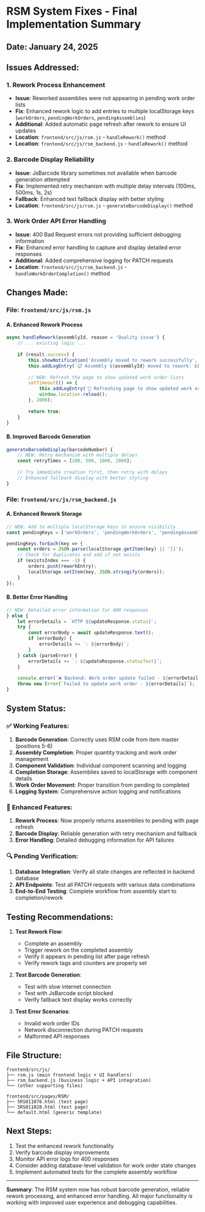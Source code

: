 # RSM System Fixes - Final Implementation Summary

## Date: January 24, 2025

## Issues Addressed:

### 1. **Rework Process Enhancement**
- **Issue**: Reworked assemblies were not appearing in pending work order lists
- **Fix**: Enhanced rework logic to add entries to multiple localStorage keys (`workOrders`, `pendingWorkOrders`, `pendingAssemblies`)
- **Additional**: Added automatic page refresh after rework to ensure UI updates
- **Location**: `frontend/src/js/rsm.js` - `handleRework()` method
- **Location**: `frontend/src/js/rsm_backend.js` - `handleRework()` method

### 2. **Barcode Display Reliability**
- **Issue**: JsBarcode library sometimes not available when barcode generation attempted
- **Fix**: Implemented retry mechanism with multiple delay intervals (100ms, 500ms, 1s, 2s)
- **Fallback**: Enhanced text fallback display with better styling
- **Location**: `frontend/src/js/rsm.js` - `generateBarcodeDisplay()` method

### 3. **Work Order API Error Handling**
- **Issue**: 400 Bad Request errors not providing sufficient debugging information
- **Fix**: Enhanced error handling to capture and display detailed error responses
- **Additional**: Added comprehensive logging for PATCH requests
- **Location**: `frontend/src/js/rsm_backend.js` - `handleWorkOrderCompletion()` method

## Changes Made:

### File: `frontend/src/js/rsm.js`

#### A. Enhanced Rework Process
```javascript
async handleRework(assemblyId, reason = 'Quality issue') {
    // ... existing logic ...
    
    if (result.success) {
        this.showNotification('Assembly moved to rework successfully', 'success');
        this.addLogEntry(`📋 Assembly ${assemblyId} moved to rework: ${reason}`, 'warning');
        
        // NEW: Refresh the page to show updated work order lists
        setTimeout(() => {
            this.addLogEntry('🔄 Refreshing page to show updated work orders...', 'info');
            window.location.reload();
        }, 2000);
        
        return true;
    }
}
```

#### B. Improved Barcode Generation
```javascript
generateBarcodeDisplay(barcodeNumber) {
    // NEW: Retry mechanism with multiple delays
    const retryTimes = [100, 500, 1000, 2000];
    
    // Try immediate creation first, then retry with delays
    // Enhanced fallback display with better styling
}
```

### File: `frontend/src/js/rsm_backend.js`

#### A. Enhanced Rework Storage
```javascript
// NEW: Add to multiple localStorage keys to ensure visibility
const pendingKeys = ['workOrders', 'pendingWorkOrders', 'pendingAssemblies'];

pendingKeys.forEach(key => {
    const orders = JSON.parse(localStorage.getItem(key) || '[]');
    // Check for duplicates and add if not exists
    if (existsIndex === -1) {
        orders.push(reworkEntry);
        localStorage.setItem(key, JSON.stringify(orders));
    }
});
```

#### B. Better Error Handling
```javascript
// NEW: Detailed error information for 400 responses
} else {
    let errorDetails = `HTTP ${updateResponse.status}`;
    try {
        const errorBody = await updateResponse.text();
        if (errorBody) {
            errorDetails += `: ${errorBody}`;
        }
    } catch (parseError) {
        errorDetails += `: ${updateResponse.statusText}`;
    }
    
    console.error(`❌ Backend: Work order update failed - ${errorDetails}`);
    throw new Error(`Failed to update work order - ${errorDetails}`);
}
```

## System Status:

### ✅ Working Features:
1. **Barcode Generation**: Correctly uses RSM code from item master (positions 5-6)
2. **Assembly Completion**: Proper quantity tracking and work order management
3. **Component Validation**: Individual component scanning and logging
4. **Completion Storage**: Assemblies saved to localStorage with component details
5. **Work Order Movement**: Proper transition from pending to completed
6. **Logging System**: Comprehensive action logging and notifications

### 🔧 Enhanced Features:
1. **Rework Process**: Now properly returns assemblies to pending with page refresh
2. **Barcode Display**: Reliable generation with retry mechanism and fallback
3. **Error Handling**: Detailed debugging information for API failures

### 🔍 Pending Verification:
1. **Database Integration**: Verify all state changes are reflected in backend database
2. **API Endpoints**: Test all PATCH requests with various data combinations
3. **End-to-End Testing**: Complete workflow from assembly start to completion/rework

## Testing Recommendations:

1. **Test Rework Flow**:
   - Complete an assembly
   - Trigger rework on the completed assembly
   - Verify it appears in pending list after page refresh
   - Verify rework tags and counters are properly set

2. **Test Barcode Generation**:
   - Test with slow internet connection
   - Test with JsBarcode script blocked
   - Verify fallback text display works correctly

3. **Test Error Scenarios**:
   - Invalid work order IDs
   - Network disconnection during PATCH requests
   - Malformed API responses

## File Structure:
```
frontend/src/js/
├── rsm.js (main frontend logic + UI handlers)
├── rsm_backend.js (business logic + API integration)
└── (other supporting files)

frontend/src/pages/RSM/
├── 5RS011076.html (test page)
├── 5RS011028.html (test page)
└── default.html (generic template)
```

## Next Steps:
1. Test the enhanced rework functionality
2. Verify barcode display improvements
3. Monitor API error logs for 400 responses
4. Consider adding database-level validation for work order state changes
5. Implement automated tests for the complete assembly workflow

---

**Summary**: The RSM system now has robust barcode generation, reliable rework processing, and enhanced error handling. All major functionality is working with improved user experience and debugging capabilities.

